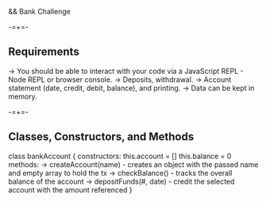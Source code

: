 && Bank Challenge

-=+=-

Requirements
------------
-> You should be able to interact with your code via a JavaScript REPL - Node REPL or browser console.
-> Deposits, withdrawal.
-> Account statement (date, credit, debit, balance), and printing.
-> Data can be kept in memory.

-=+=-

Classes, Constructors, and Methods
----------------------------------
class bankAccount {
    constructors:
                 this.account = []
                 this.balance = 0
    methods:
            -> createAccount(name) - creates an object with the passed name and empty array to hold the tx
            -> checkBalance() - tracks the overall balance of the account
            -> depositFunds(#, date) - credit the selected account with the amount referenced
}
